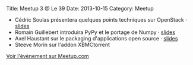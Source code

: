 Title: Meetup 3 @ Le 39
Date: 2013-10-15
Category: Meetup

- Cédric Soulas présentera quelques points techniques sur OpenStack · [slides](http://www.slideshare.net/CdricSoulas/openstack-a-pythonbased-cloudsoftware)
- Romain Guillebert introduira PyPy et le portage de Numpy · [slides](https://bitbucket.org/pypy/extradoc/src/c6b907f56bb2ff165405d27295908d0cb8f743e6/talk/paris.py-3/talk.pdf?at=extradoc)
- Axel Haustant sur le packaging d'applications open source · [slides](http://noirbizarre.github.io/slides/paris.py/)
- Steeve Morin sur l'addon XBMCtorrent

[Voir l'évènement sur Meetup.com](https://www.meetup.com/Paris-py-Python-Django-friends/events/142164542/)
